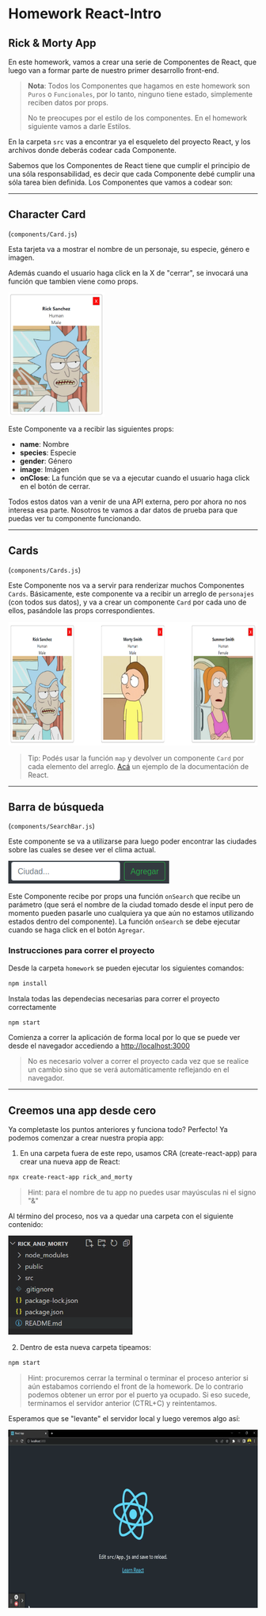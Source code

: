 # Homework React-Intro

## Rick & Morty App

En este homework, vamos a crear una serie de Componentes de React, que luego van a formar parte de nuestro primer desarrollo front-end.

> **Nota**: Todos los Componentes que hagamos en este homework son `Puros` o `Funcionales`, por lo tanto, ninguno tiene estado, simplemente reciben datos por props.
>
> No te preocupes por el estilo de los componentes. En el homework siguiente vamos a darle Estilos.

En la carpeta `src` vas a encontrar ya el esqueleto del proyecto React, y los archivos donde deberás codear cada Componente.

Sabemos que los Componentes de React tiene que cumplir el principio de una sóla responsabilidad, es decir que cada Componente debé cumplir una sóla tarea bien definida. Los Componentes que vamos a codear son:

---

## Character Card

(`components/Card.js`)

Esta tarjeta va a mostrar el nombre de un personaje, su especie, género e imagen.

Además cuando el usuario haga click en la X de "cerrar", se invocará una función que tambien viene como props.

<img src="./img/characterCard.png" height="250px">

Este Componente va a recibir las siguientes props:

- **name**: Nombre
- **species**: Especie
- **gender**: Género
- **image**: Imágen
- **onClose**: La función que se va a ejecutar cuando el usuario haga click en el botón de cerrar.

Todos estos datos van a venir de una API externa, pero por ahora no nos interesa esa parte. Nosotros te vamos a dar datos de prueba para que puedas ver tu componente funcionando.

---

## Cards

(`components/Cards.js`)

Este Componente nos va a servir para renderizar muchos Componentes `Cards`. Básicamente, este componente va a recibir un arreglo de `personajes` (con todos sus datos), y va a crear un componente `Card` por cada uno de ellos, pasándole las props correspondientes.

<img src="./img/Cards.png" height="250px">

> Tip: Podés usar la función `map` y devolver un componente `Card` por cada elemento del arreglo. [Acá](https://es.reactjs.org/docs/lists-and-keys.html#rendering-multiple-components) un ejemplo de la documentación de React.

---

## Barra de búsqueda

(`components/SearchBar.js`)

Este componente se va a utilizarse para luego poder encontrar las ciudades sobre las cuales se desee ver el clima actual.

![searchBar](./img/SearchBar.png)

Este Componente recibe por props una función `onSearch` que recibe un parámetro (que será el nombre de la ciudad tomado desde el input pero de momento pueden pasarle uno cualquiera ya que aún no estamos utilizando estados dentro del componente). La función `onSearch` se debe ejecutar cuando se haga click en el botón `Agregar`.

### Instrucciones para correr el proyecto

Desde la carpeta `homework` se pueden ejecutar los siguientes comandos:

```bash
npm install
```

Instala todas las dependecias necesarias para correr el proyecto correctamente

```bash
npm start
```

Comienza a correr la aplicación de forma local por lo que se puede ver desde el navegador accediendo a <http://localhost:3000>

>No es necesario volver a correr el proyecto cada vez que se realice un cambio sino que se verá automáticamente reflejando en el navegador.

---

## Creemos una app desde cero

Ya completaste los puntos anteriores y funciona todo? Perfecto! Ya podemos comenzar a crear nuestra propia app:

1. En una carpeta fuera de este repo, usamos CRA (create-react-app) para crear una nueva app de React:
<!-- Instrucciones? ^^^^  -->

```bash
npx create-react-app rick_and_morty
```

> Hint: para el nombre de tu app no puedes usar mayúsculas ni el signo "&"

Al término del proceso, nos va a quedar una carpeta con el siguiente contenido:

<img src="./img/cra_01.png" height="200px">

2. Dentro de esta nueva carpeta tipeamos:

```bash
npm start
```

> Hint: procuremos cerrar la terminal o terminar el proceso anterior si aún estabamos corriendo el front de la homework. De lo contrario podemos obtener un error por el puerto ya ocupado. Si eso sucede, terminamos el servidor anterior (CTRL+C) y reintentamos.

Esperamos que se "levante" el servidor local y luego veremos algo así:

<img src="./img/cra_02.gif" height="360px">

